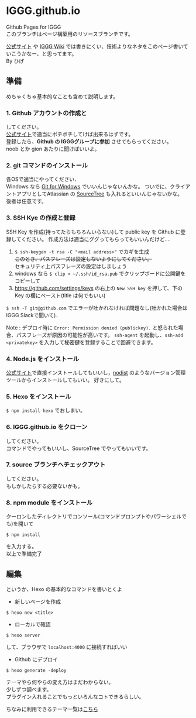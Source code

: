 # IGGG.github.io
Github Pages for IGGG  
このブランチはページ構築用のリソースブランチです。

[公式サイト](http://www.iggg.org/) や [IGGG Wiki](http://www.iggg.org/wiki/) では書きにくい、技術よりなネタをこのページ書いていこうかなー、と思ってます。  
By ひげ

## 準備
めちゃくちゃ基本的なことも含めて説明します。

### 1. Github アカウントの作成と
してください。  
[公式サイト](https://github.com/)で適当にポチポチしてけば出来るはずです。  
登録したら、**Github の IGGGグループに参加** させてもらってください。  
noob とか gion あたりに聞けばいいよ。

### 2. git コマンドのインストール
各OSで適当にやってください．  
Windows なら [Git for Windows](https://git-for-windows.github.io/) でいいんじゃないんかな。
ついでに、クライアントアプリとしてAtlassian の [SourceTree](https://ja.atlassian.com/software/sourcetree) も入れるといいんじゃないかな。  
後者は任意です。

### 3. SSH Kye の作成と登録
SSH Key を作成(持ってたらもちろんいらない)して public key を Github に登録してください。
作成方法は適当にググってもらってもいいんだけど....

1. `$ ssh-keygen -t rsa -C "<mail address>"` でカギを生成  
  ~~このとき、パスフレーズは設定しないようにしてください。~~  
  セキュリティ上パスフレーズの設定はしましょう
2. windows なら `$ clip < ~/.ssh/id_rsa.pub` でクリップボードに公開鍵をコピーして
3. https://github.com/settings/keys の右上の `New SSH key` を押して、下の Key の欄にペースト(title は何でもいい)

`$ ssh -T git@github.com` でエラーが吐かれなければ問題なし(吐かれた場合はIGGG Slackで聞いて)．

Note
:   デプロイ時に `Error: Permission denied (publickey).` と怒られた場合、パスフレーズが原因の可能性が高いです。
    `ssh-agent` を起動し、`ssh-add <privatekey>` を入力して秘密鍵を登録することで回避できます。

### 4. Node.js をインストール
[公式サイト](https://nodejs.org/en/)で直接インストールしてもいいし，[nodist](https://github.com/marcelklehr/nodist) のようなバージョン管理ツールからインストールしてもいい。
好きにして。  

### 5. Hexo をインストール
`$ npm install hexo` でおしまい。

### 6. IGGG.github.io をクローン
してください。  
コマンドでやってもいいし、SourceTree でやってもいいです。

### 7. source ブランチへチェックアウト
してください。  
もしかしたらする必要ないかも。

### 8. npm module をインストール
クーロンしたディレクトリでコンソール(コマンドプロンプトやパワーシェルでも)を開いて
```
$ npm install
```
を入力する。  
以上で準備完了

## 編集
というか、Hexo の基本的なコマンドを書いとくよ

- 新しいページを作成
```
$ hexo new <title>
```
- ローカルで確認
```
$ hexo server
```
して、ブラウザで `localhost:4000` に接続すればいい
- Github にデプロイ
```
$ hexo generate -deploy
```

テーマやら何やらの変え方はまだわからない。  
少しずつ調べます。  
プラグイン入れることでもっといろんなコトできるらしい。

ちなみに利用できるテーマ一覧は[こちら](https://github.com/hexojs/hexo/wiki/Themes)

